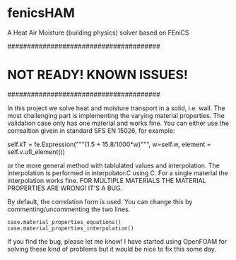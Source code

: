 # fenicsHAM
A Heat Air Moisture (building physics) solver based on FEniCS

#######################################
# NOT READY! KNOWN ISSUES!
#######################################

In this project we solve heat and moisture transport in a solid, i.e. wall. The most challenging part is implementing the varying material properties. The validation case only has one material and works fine. You can either use the correaltion givein in standard SFS EN 15026, for example:

  self.kT = fe.Expression("""(1.5 + 15.8/1000*w)""",
                           w=self.w,
                           element = self.v.ufl_element())

or the more general method with tablulated values and interpolation. The interpolation is performed in interpolator.C using C. For a single material the interpolation works fine. FOR MULTIPLE MATERIALS THE MATERIAL PROPERTIES ARE WRONG! IT'S A BUG.

By default, the correlation form is used. You can change this by commenting/uncommenting the two lines.

    case.material_properties_equations()
    case.material_properties_interpolation()

If you find the bug, please let me know! I have started using OpenFOAM for solving these kind of problems but it would be nice to fix this some day. 


